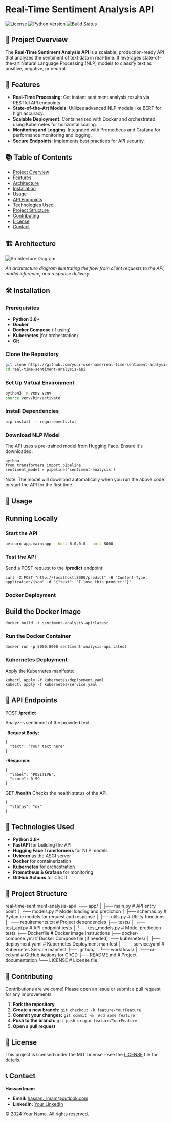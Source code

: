 # Real-Time Sentiment Analysis API

![License](https://img.shields.io/badge/license-MIT-blue.svg)
![Python Version](https://img.shields.io/badge/python-3.8%2B-blue)
![Build Status](https://img.shields.io/badge/build-passing-brightgreen)

## 🚀 Project Overview

The **Real-Time Sentiment Analysis API** is a scalable, production-ready API that analyzes the sentiment of text data in real-time. It leverages state-of-the-art Natural Language Processing (NLP) models to classify text as positive, negative, or neutral.

## 🎯 Features

- **Real-Time Processing**: Get instant sentiment analysis results via RESTful API endpoints.
- **State-of-the-Art Models**: Utilizes advanced NLP models like BERT for high accuracy.
- **Scalable Deployment**: Containerized with Docker and orchestrated using Kubernetes for horizontal scaling.
- **Monitoring and Logging**: Integrated with Prometheus and Grafana for performance monitoring and logging.
- **Secure Endpoints**: Implements best practices for API security.

## 📚 Table of Contents

- [Project Overview](#-project-overview)
- [Features](#-features)
- [Architecture](#-architecture)
- [Installation](#-installation)
- [Usage](#-usage)
- [API Endpoints](#-api-endpoints)
- [Technologies Used](#-technologies-used)
- [Project Structure](#-project-structure)
- [Contributing](#-contributing)
- [License](#-license)
- [Contact](#-contact)

## 🏗️ Architecture

![Architecture Diagram](architecture_diagram.png)

*An architecture diagram illustrating the flow from client requests to the API, model inference, and response delivery.*

## 🛠️ Installation

### **Prerequisites**

- **Python 3.8+**
- **Docker**
- **Docker Compose** (if using)
- **Kubernetes** (for orchestration)
- **Git**

### **Clone the Repository**

```bash
git clone https://github.com/your-username/real-time-sentiment-analysis-api.git
cd real-time-sentiment-analysis-api
```

### **Set Up Virtual Environment**

```bash
python3 -m venv venv
source venv/bin/activate
```

### **Install Dependencies**

```bash
pip install -r requirements.txt
```

### **Download NLP Model**

The API uses a pre-trained model from Hugging Face. Ensure it's downloaded:
```
python
from transformers import pipeline
sentiment_model = pipeline('sentiment-analysis')
```
Note: The model will download automatically when you run the above code or start the API for the first time.



## 🚴 Usage

## Running Locally
### Start the API


```bash
uvicorn app.main:app --host 0.0.0.0 --port 8000
```

### Test the API

Send a POST request to the **/predict** endpoint:

```
curl -X POST "http://localhost:8000/predict" -H "Content-Type: application/json" -d '{"text": "I love this product!"}'
```


### Docker Deployment

## Build the Docker Image

```
docker build -t sentiment-analysis-api:latest .
```

### Run the Docker Container
```
docker run -p 8000:8000 sentiment-analysis-api:latest
```

### Kubernetes Deployment

Apply the Kubernetes manifests:

```
kubectl apply -f kubernetes/deployment.yaml
kubectl apply -f kubernetes/service.yaml
```

## 📡 API Endpoints

POST **/predict**

Analyzes sentiment of the provided text.

-**Request Body:**

```
{
  "text": "Your text here"
}
```

-**Response:**
```
{
  "label": "POSITIVE",
  "score": 0.99
}
```

GET **/health**
Checks the health status of the API.
```
{
  "status": "ok"
}
```



## 🧰 Technologies Used

- **Python 3.8+**
- **FastAPI** for building the API
- **Hugging Face Transformers** for NLP models
- **Uvicorn** as the ASGI server
- **Docker** for containerization
- **Kubernetes** for orchestration
- **Prometheus & Grafana** for monitoring
- **GitHub Actions** for CI/CD

## 📁 Project Structure

real-time-sentiment-analysis-api/
├── app/
│   ├── main.py          # API entry point
│   ├── models.py        # Model loading and prediction
│   ├── schemas.py       # Pydantic models for request and response
│   ├── utils.py         # Utility functions
│   └── requirements.txt # Project dependencies
├── tests/
│   ├── test_api.py      # API endpoint tests
│   └── test_models.py   # Model prediction tests
├── Dockerfile           # Docker image instructions
├── docker-compose.yml   # Docker Compose file (if needed)
├── kubernetes/
│   ├── deployment.yaml  # Kubernetes Deployment manifest
│   └── service.yaml     # Kubernetes Service manifest
├── .github/
│   └── workflows/
│       └── ci-cd.yml    # GitHub Actions for CI/CD
├── README.md            # Project documentation
└── LICENSE              # License file


## 🤝 Contributing

Contributions are welcome! Please open an issue or submit a pull request for any improvements.

1. **Fork the repository**
2. **Create a new branch:** `git checkout -b feature/YourFeature`
3. **Commit your changes:** `git commit -m 'Add some feature'`
4. **Push to the branch:** `git push origin feature/YourFeature`
5. **Open a pull request**


## 📝 License

This project is licensed under the MIT License - see the [LICENSE](LICENSE) file for details.

## 📞 Contact

**Hassan Imam**

- **Email:** [hassan._imam@outlook.com](mailto:hassan._imam@outlook.com)
- **LinkedIn:** [Your LinkedIn]([(https://www.linkedin.com/in/hassan-imam-00/)] )



© 2024 Your Name. All rights reserved.





